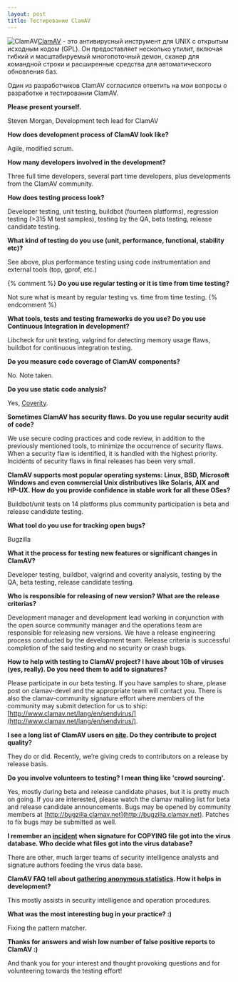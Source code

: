 ```yaml
---
layout: post
title: Тестирование ClamAV
---
```




<img src="{{ site.baseurl }}/images/logo-clamav.jpg" alt="ClamAV" style="float:left">

[ClamAV](http://www.clamav.net/lang/en/about/) -
это антивирусный инструмент для UNIX с открытым исходным кодом (GPL).
Он предоставляет несколько утилит, включая гибкий и
масштабируемый многопоточный демон, сканер для командной строки
и расширенные средства для автоматического обновления баз.

Один из разработчиков ClamAV согласился ответить на мои вопросы о разработке и тестировании ClamAV.

**Please present yourself.**

Steven Morgan, Development tech lead for ClamAV

**How does development process of ClamAV look like?**

Agile, modified scrum.

**How many developers involved in the development?**

Three full time developers, several part time developers,
plus developments from the ClamAV community.

**How does testing process look?**

Developer testing, unit testing, buildbot (fourteen platforms),
regression testing (>315 M test samples), testing by the QA, beta testing, release candidate testing.

**What kind of testing do you use (unit, performance, functional, stability etc)?**

See above, plus performance testing using code instrumentation and external tools (top, gprof, etc.)

{% comment %}
**Do you use regular testing or it is time from time testing?**

Not sure what is meant by regular testing vs. time from time testing.
{% endcomment %}

**What tools, tests and testing frameworks
do you use? Do you use Continuous Integration in development?**

Libcheck for unit testing, valgrind for detecting memory usage flaws,
buildbot for continuous integration testing.

**Do you measure code coverage of ClamAV components?**

No. Note taken.

**Do you use static code analysis?**

Yes, [Coverity](https://scan.coverity.com/).

**Sometimes ClamAV has security flaws. Do you use regular security audit of code?**

We use secure coding practices and code review,
in addition to the previously mentioned tools,  to minimize
the occurrence of security flaws. When a security flaw is identified,
it is handled with the highest priority. Incidents of security flaws
in final releases has been very small.

**ClamAV supports most popular operating systems:
Linux, BSD, Microsoft Windows and even commercial Unix distributives like Solaris,
AIX and HP-UX. How do you provide confidence in stable work for all these OSes?**

Buildbot/unit tests on 14 platforms plus community participation
is beta and release candidate testing.

**What tool do you use for tracking open bugs?**

Bugzilla

**What it the process for testing new features or significant changes in ClamAV?**

Developer testing, buildbot, valgrind and coverity analysis,
testing by the QA, beta testing, release candidate testing.

**Who is responsible for releasing of new version? What are the release criterias?**

Development manager and development lead working in conjunction
with the open source community manager and the operations team are responsible
for releasing new versions. We have a release engineering process conducted
by the development team. Release criteria is successful completion
of the said testing and no security or crash bugs.

**How to help with testing to ClamAV project? I have about 1Gb of viruses (yes, really).
Do you need them to add to signatures?**

Please participate in our beta testing. If you have samples to share,
please post on clamav-devel and the appropriate team will contact you.
There is also the clamav-community signature effort where members
of the community may submit detection for us to ship:
[http://www.clamav.net/lang/en/sendvirus/](http://www.clamav.net/lang/en/sendvirus/).

**I see a long list of ClamAV users on [site](http://www.clamav.net/lang/en/about/who-use-clamav/).
Do they contribute to project quality?**

They do or did. Recently, we’re giving creds to contributors on a release by release basis.

**Do you involve volunteers to testing? I mean thing like 'crowd sourcing'.**

Yes, mostly during beta and release candidate phases, but it is pretty much on going.
If you are interested, please watch the clamav mailing list
for beta and release candidate announcements. Bugs may be opened
by community members at [http://bugzilla.clamav.net](http://bugzilla.clamav.net).
Patches to fix bugs may be submitted as well.

**I remember an [incident](https://archive.fosdem.org/2006/2006/index/interviews/interviews_kojm.html)
when signature for COPYING file got into the virus database.
Who decide what files got into the virus database?**

There are other, much larger teams of security intelligence analysts
and signature authors feeding the virus data base.

**ClamAV FAQ tell about [gathering anonymous statistics](http://www.stats.clamav.net/).
How it helps in development?**

This mostly assists in security intelligence and operation procedures.

**What was the most interesting bug in your practice? :)**

Fixing the pattern matcher.

**Thanks for answers and wish low number of false positive reports to ClamAV :)**

And thank you for your interest and thought provoking questions
and for volunteering towards the testing effort!
